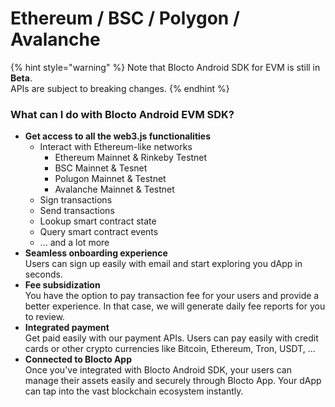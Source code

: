 # Ethereum / BSC / Polygon / Avalanche

{% hint style="warning" %}
Note that Blocto Android SDK for EVM is still in **Beta**.\
APIs are subject to breaking changes.
{% endhint %}

### What can I do with Blocto Android EVM SDK?

* **Get access to all the web3.js functionalities**
  * Interact with Ethereum-like networks
    * Ethereum Mainnet & Rinkeby Testnet
    * BSC Mainnet & Tesnet
    * Polugon Mainnet & Testnet
    * Avalanche Mainnet & Testnet
  * Sign transactions
  * Send transactions
  * Lookup smart contract state
  * Query smart contract events
  * ... and a lot more
* **Seamless onboarding experience**\
  Users can sign up easily with email and start exploring you dApp in seconds.
* **Fee subsidization**\
  You have the option to pay transaction fee for your users and provide a better experience. In that case, we will generate daily fee reports for you to review.
* **Integrated payment**\
  Get paid easily with our payment APIs. Users can pay easily with credit cards or other crypto currencies like Bitcoin, Ethereum, Tron, USDT, ...
* **Connected to Blocto App**\
  Once you've integrated with Blocto Android SDK, your users can manage their assets easily and securely through Blocto App. Your dApp can tap into the vast blockchain ecosystem instantly.
